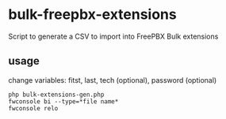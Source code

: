 # bulk-freepbx-extensions
Script to generate a CSV to import into FreePBX Bulk extensions

## usage
change variables: fitst, last, tech (optional), password (optional)


```
php bulk-extensions-gen.php
fwconsole bi --type=*file name*
fwconsole relo
```
